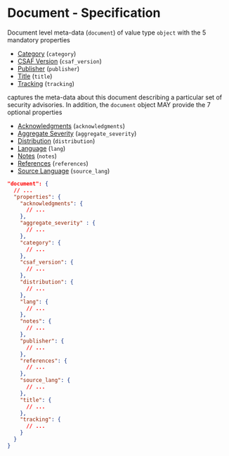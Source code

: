 # Document - Specification

Document level meta-data (`document`) of value type `object` with the 5
mandatory properties

* [Category](document/category-spec.en.md) (`category`)
* [CSAF Version](document/csaf_version-spec.en.md) (`csaf_version`)
* [Publisher](document/publisher-spec.en.md) (`publisher`)
* [Title](document/title-spec.en.md) (`title`)
* [Tracking](document/tracking-spec.en.md) (`tracking`)

captures the meta-data about this document describing a particular set of
security advisories. In addition, the `document` object MAY provide the 7
optional properties

* [Acknowledgments](document/acknowledgments-spec.en.md) (`acknowledgments`)
* [Aggregate Severity](document/aggregate_severity-spec.en.md) (`aggregate_severity`)
* [Distribution](document/distribution-spec.en.md) (`distribution`)
* [Language](document/lang-spec.en.md) (`lang`)
* [Notes](document/notes-spec.en.md) (`notes`)
* [References](document/references-spec.en.md) (`references`)
* [Source Language](document/source_lang-spec.en.md) (`source_lang`)

```json
"document": {
  // ...
  "properties": {
    "acknowledgments": {
      // ...
    },
    "aggregate_severity" : {
      // ...
    },
    "category": {
      // ...
    },
    "csaf_version": {
      // ...
    },
    "distribution": {
      // ...
    },
    "lang": {
      // ...
    },
    "notes": {
      // ...
    },
    "publisher": {
      // ...
    },
    "references": {
      // ...
    },
    "source_lang": {
      // ...
    },
    "title": {
      // ...
    },
    "tracking": {
      // ...
    }
  }
}
```
